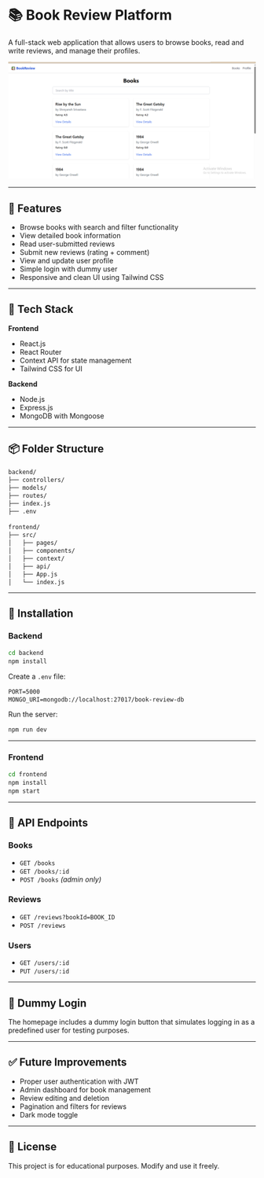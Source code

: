 
# 📚 Book Review Platform

A full-stack web application that allows users to browse books, read and write reviews, and manage their profiles.

![screenshot](./screenshots/Screenshot%20(354).png)

---

## 🚀 Features

- Browse books with search and filter functionality
- View detailed book information
- Read user-submitted reviews
- Submit new reviews (rating + comment)
- View and update user profile
- Simple login with dummy user
- Responsive and clean UI using Tailwind CSS

---

## 🧱 Tech Stack

**Frontend**  
- React.js  
- React Router  
- Context API for state management  
- Tailwind CSS for UI

**Backend**  
- Node.js  
- Express.js  
- MongoDB with Mongoose

---

## 📦 Folder Structure

```
backend/
├── controllers/
├── models/
├── routes/
├── index.js
├── .env

frontend/
├── src/
│   ├── pages/
│   ├── components/
│   ├── context/
│   ├── api/
│   ├── App.js
│   └── index.js
```

---

## 🔧 Installation

### Backend

```bash
cd backend
npm install
```

Create a `.env` file:

```
PORT=5000
MONGO_URI=mongodb://localhost:27017/book-review-db
```

Run the server:

```bash
npm run dev
```

---

### Frontend

```bash
cd frontend
npm install
npm start
```

---

## 🔗 API Endpoints

### Books
- `GET /books`
- `GET /books/:id`
- `POST /books` *(admin only)*

### Reviews
- `GET /reviews?bookId=BOOK_ID`
- `POST /reviews`

### Users
- `GET /users/:id`
- `PUT /users/:id`

---

## 🧪 Dummy Login

The homepage includes a dummy login button that simulates logging in as a predefined user for testing purposes.

---

## ✅ Future Improvements

- Proper user authentication with JWT
- Admin dashboard for book management
- Review editing and deletion
- Pagination and filters for reviews
- Dark mode toggle

---

## 📄 License

This project is for educational purposes. Modify and use it freely.
